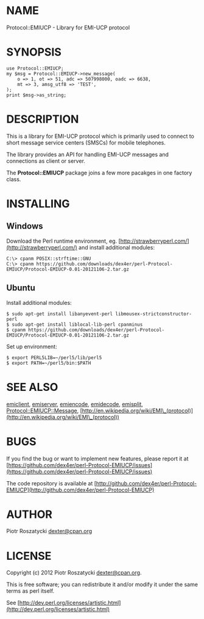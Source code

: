 # NAME

Protocol::EMIUCP - Library for EMI-UCP protocol

# SYNOPSIS

    use Protocol::EMIUCP;
    my $msg = Protocol::EMIUCP->new_message(
        o => 1, ot => 51, adc => 507998000, oadc => 6638,
        mt => 3, amsg_utf8 => 'TEST',
    );
    print $msg->as_string;

# DESCRIPTION

This is a library for EMI-UCP protocol which is primarily used to connect to
short message service centers (SMSCs) for mobile telephones.

The library provides an API for handling EMI-UCP messages and connections as
client or server.

The __Protocol::EMIUCP__ package joins a few more pacakges in one factory
class.

# INSTALLING

## Windows

Download the Perl runtime environment, eg. [http://strawberryperl.com/](http://strawberryperl.com/) and install additional modules:

    C:\> cpanm POSIX::strftime::GNU
    C:\> cpanm https://github.com/downloads/dex4er/perl-Protocol-EMIUCP/Protocol-EMIUCP-0.01-20121106-2.tar.gz

## Ubuntu

Install additional modules:

    $ sudo apt-get install libanyevent-perl libmousex-strictconstructor-perl
    $ sudo apt-get install liblocal-lib-perl cpanminus
    $ cpanm https://github.com/downloads/dex4er/perl-Protocol-EMIUCP/Protocol-EMIUCP-0.01-20121106-2.tar.gz

Set up environment:

    $ export PERL5LIB=~/perl5/lib/perl5
    $ export PATH=~/perl5/bin:$PATH

# SEE ALSO

[emiclient](http://search.cpan.org/perldoc?emiclient), [emiserver](http://search.cpan.org/perldoc?emiserver), [emiencode](http://search.cpan.org/perldoc?emiencode), [emidecode](http://search.cpan.org/perldoc?emidecode), [emisplit](http://search.cpan.org/perldoc?emisplit),
[Protocol::EMIUCP::Message](http://search.cpan.org/perldoc?Protocol::EMIUCP::Message), [http://en.wikipedia.org/wiki/EMI\_(protocol)](http://en.wikipedia.org/wiki/EMI\_(protocol))

# BUGS

If you find the bug or want to implement new features, please report it at
[https://github.com/dex4er/perl-Protocol-EMIUCP/issues](https://github.com/dex4er/perl-Protocol-EMIUCP/issues)

The code repository is available at
[http://github.com/dex4er/perl-Protocol-EMIUCP](http://github.com/dex4er/perl-Protocol-EMIUCP)

# AUTHOR

Piotr Roszatycki <dexter@cpan.org>

# LICENSE

Copyright (c) 2012 Piotr Roszatycki <dexter@cpan.org>.

This is free software; you can redistribute it and/or modify it under
the same terms as perl itself.

See [http://dev.perl.org/licenses/artistic.html](http://dev.perl.org/licenses/artistic.html)

